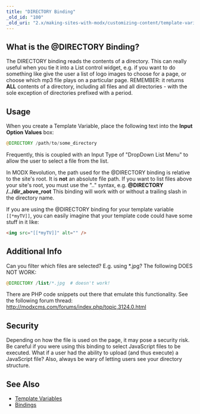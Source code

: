 ```yaml
---
title: "DIRECTORY Binding"
_old_id: "100"
_old_uri: "2.x/making-sites-with-modx/customizing-content/template-variables/bindings/directory-binding"
---
```


## What is the @DIRECTORY Binding?

The DIRECTORY binding reads the contents of a directory. This can really useful when you tie it into a List control widget, e.g. if you want to do something like give the user a list of logo images to choose for a page, or choose which mp3 file plays on a particular page. REMEMBER: it returns **ALL** contents of a directory, including all files and all directories - with the sole exception of directories prefixed with a period.

## Usage

When you create a Template Variable, place the following text into the **Input Option Values** box:

``` php
@DIRECTORY /path/to/some_directory
```

Frequently, this is coupled with an Input Type of "DropDown List Menu" to allow the user to select a file from the list.

In MODX Revolution, the path used for the @DIRECTORY binding is relative to the site's root. It is **not** an absolute file path. If you want to list files above your site's root, you must use the ".." syntax, e.g. **@DIRECTORY /../dir\_above\_root** This binding will work with or without a trailing slash in the directory name.

If you are using the @DIRECTORY binding for your template variable `[[*myTV]]`, you can easily imagine that your template code could have some stuff in it like:

``` html
<img src="[[*myTV]]" alt="" />
```

## Additional Info

Can you filter which files are selected? E.g. using \*.jpg? The following DOES NOT WORK:

``` php
@DIRECTORY /list/*.jpg  # doesn't work!
```

There are PHP code snippets out there that emulate this functionality. See the following forum thread: <http://modxcms.com/forums/index.php/topic,3124.0.html>

## Security

Depending on how the file is used on the page, it may pose a security risk. Be careful if you were using this binding to select JavaScript files to be executed. What if a user had the ability to upload (and thus execute) a JavaScript file? Also, always be wary of letting users see your directory structure.

## See Also

- [Template Variables](building-sites/elements/template-variables "Template Variables")
- [Bindings](building-sites/elements/template-variables/bindings "Bindings")
